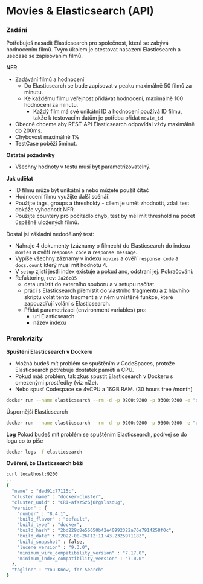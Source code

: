 # Movies & Elasticsearch (API)

### Zadání
Potřebuješ nasadit Elasticsearch pro společnost, která se zabývá hodnocením filmů. Tvým úkolem je otestovat nasazení Elasticsearch a usecase se zapisováním filmů.

**NFR**
- Zadávání filmů a hodnocení
	- Do Elasticsearch se bude zapisovat v peaku maximálně 50 filmů za minutu.
	- Ke každému filmu veřejnost přidávat hodnocení, maximálně 100 hodnocení za minutu.
		- Každý film má své unikátní ID a hodnocení používá ID filmu, takže k testovacím datům je potřeba přidat `movie_id`
- Obecně chceme aby REST-API Elasticsearch odpovídal vždy maximálně do 200ms.
- Chybovost maximálně 1%
- TestCase poběží 5minut.

**Ostatní požadavky**
- Všechny hodnoty v testu musí být parametrizovatelný.

**Jak udělat**
- ID filmu může být unikátní a nebo můžete použít čítač
- Hodnocení filmu využijte další scénář.
- Použijte tags, groups a thresholdy - cílem je umět zhodnotit, zdali test dokáže vyhodnotit NFR.
- Použijte countery pro počítadlo chyb, test by měl mít threshold na počet úspěšně uložených filmů. 

Dostal jsi základní nedodělaný test:
- Nahraje 4 dokumenty (záznamy o filmech) do Elasticsearch do indexu `movies` a ověří `response code` a `response message`.
- Vypíše všechny záznamy v indexu `movies` a ověří `response code` a `docs.count` který musí mít hodnotu 4.
- V `setup` zjistí jestli index existuje a pokud ano, odstraní jej.
Pokračování:
- Refaktoring, rev: `2a26c85`
	- data umístit do externího souboru a v setupu načítat.
	- práci s Elasticsearch přemístit do vlastního fragmentu a z hlavního skriptu volat tento fragment a v něm umístěné funkce, které zapouzdřují volání s Elasticsearch.
	- Přidat parametrizaci (environment variables) pro:
		- uri Elasticsearch
		- název indexu


### Prerekvizity

**Spuštění Elasticsearch v Dockeru**

- Možná budeš mít problém se spuštěním v CodeSpaces, protože Elasticsearch potřebuje dostatek paměti a CPU.
- Pokud máš problém, tak zkus spustit Elasticsearch v Dockeru s omezenými prostředky (viz níže).
- Nebo spusť Codespace se 4vCPU a 16GB RAM. (30 hours free /month)

```bash
docker run --name elasticsearch --rm -d -p 9200:9200 -p 9300:9300 -e "discovery.type=single-node" -e ES_SETTING_XPACK_SECURITY_ENABLED=false -e ES_SETTING_ACTION_DESTRUCTIVE__REQUIRES__NAME=false docker.elastic.co/elasticsearch/elasticsearch:8.4.1 bin/elasticsearch -Enetwork.host=0.0.0.0
```

Úspornější Elasticsearch
```bash
docker run --name elasticsearch --rm -d -p 9200:9200 -p 9300:9300 -e "discovery.type=single-node" -e ES_SETTING_XPACK_SECURITY_ENABLED=false -e ES_SETTING_ACTION_DESTRUCTIVE__REQUIRES__NAME=false --cpus=".5" -m="1g" docker.elastic.co/elasticsearch/elasticsearch:8.4.1 bin/elasticsearch -Enetwork.host=0.0.0.0
```

**Log**
Pokud budeš mít problém se spuštěním Elasticsearch, podívej se do logu co to píše
```bash
docker logs -f elasticsearch
```

**Ověření, že Elasticsearch běží**
```bash
curl localhost:9200
...
{
  "name" : "ded91c77115c",
  "cluster_name" : "docker-cluster",
  "cluster_uuid" : "CRI-afKzSz6j8PgYlssdUg",
  "version" : {
    "number" : "8.4.1",
    "build_flavor" : "default",
    "build_type" : "docker",
    "build_hash" : "2bd229c8e56650b42e40992322a76e7914258f0c",
    "build_date" : "2022-08-26T12:11:43.232597118Z",
    "build_snapshot" : false,
    "lucene_version" : "9.3.0",
    "minimum_wire_compatibility_version" : "7.17.0",
    "minimum_index_compatibility_version" : "7.0.0"
  },
  "tagline" : "You Know, for Search"
}
```